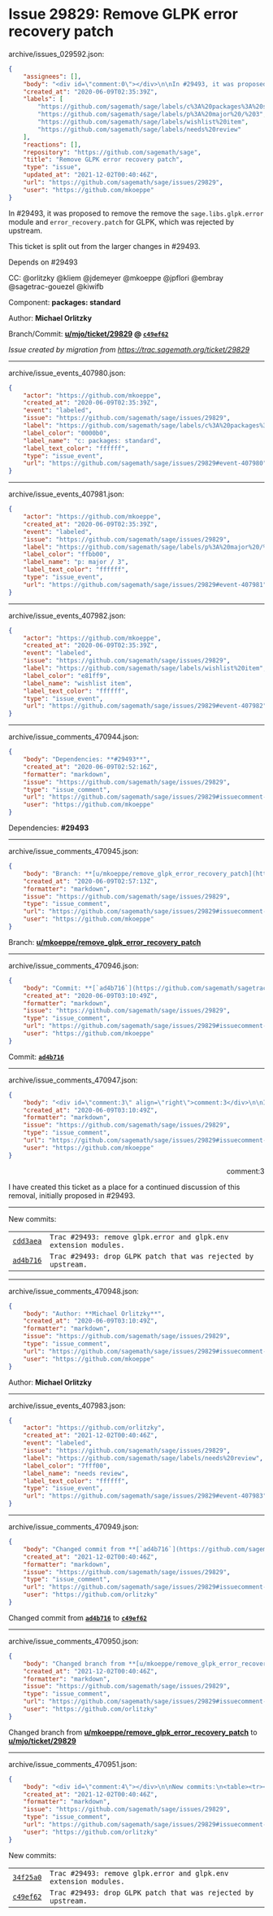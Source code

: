 # Issue 29829: Remove GLPK error recovery patch

archive/issues_029592.json:
```json
{
    "assignees": [],
    "body": "<div id=\"comment:0\"></div>\n\nIn #29493, it was proposed to remove the remove the `sage.libs.glpk.error` module and `error_recovery.patch` for GLPK, which was rejected by upstream.\n\nThis ticket is split out from the larger changes in #29493.\n\n\n\nDepends on #29493\n\nCC:  @orlitzky @kliem @jdemeyer @mkoeppe @jpflori @embray @sagetrac-gouezel @kiwifb\n\nComponent: **packages: standard**\n\nAuthor: **Michael Orlitzky**\n\nBranch/Commit: **[u/mjo/ticket/29829](https://github.com/sagemath/sagetrac-mirror/tree/u/mjo/ticket/29829) @ [`c49ef62`](https://github.com/sagemath/sagetrac-mirror/commit/c49ef6277f3faffd83e70c50bfd1fb66d6160489)**\n\n_Issue created by migration from https://trac.sagemath.org/ticket/29829_\n\n",
    "created_at": "2020-06-09T02:35:39Z",
    "labels": [
        "https://github.com/sagemath/sage/labels/c%3A%20packages%3A%20standard",
        "https://github.com/sagemath/sage/labels/p%3A%20major%20/%203",
        "https://github.com/sagemath/sage/labels/wishlist%20item",
        "https://github.com/sagemath/sage/labels/needs%20review"
    ],
    "reactions": [],
    "repository": "https://github.com/sagemath/sage",
    "title": "Remove GLPK error recovery patch",
    "type": "issue",
    "updated_at": "2021-12-02T00:40:46Z",
    "url": "https://github.com/sagemath/sage/issues/29829",
    "user": "https://github.com/mkoeppe"
}
```
<div id="comment:0"></div>

In #29493, it was proposed to remove the remove the `sage.libs.glpk.error` module and `error_recovery.patch` for GLPK, which was rejected by upstream.

This ticket is split out from the larger changes in #29493.



Depends on #29493

CC:  @orlitzky @kliem @jdemeyer @mkoeppe @jpflori @embray @sagetrac-gouezel @kiwifb

Component: **packages: standard**

Author: **Michael Orlitzky**

Branch/Commit: **[u/mjo/ticket/29829](https://github.com/sagemath/sagetrac-mirror/tree/u/mjo/ticket/29829) @ [`c49ef62`](https://github.com/sagemath/sagetrac-mirror/commit/c49ef6277f3faffd83e70c50bfd1fb66d6160489)**

_Issue created by migration from https://trac.sagemath.org/ticket/29829_





---

archive/issue_events_407980.json:
```json
{
    "actor": "https://github.com/mkoeppe",
    "created_at": "2020-06-09T02:35:39Z",
    "event": "labeled",
    "issue": "https://github.com/sagemath/sage/issues/29829",
    "label": "https://github.com/sagemath/sage/labels/c%3A%20packages%3A%20standard",
    "label_color": "0000b0",
    "label_name": "c: packages: standard",
    "label_text_color": "ffffff",
    "type": "issue_event",
    "url": "https://github.com/sagemath/sage/issues/29829#event-407980"
}
```



---

archive/issue_events_407981.json:
```json
{
    "actor": "https://github.com/mkoeppe",
    "created_at": "2020-06-09T02:35:39Z",
    "event": "labeled",
    "issue": "https://github.com/sagemath/sage/issues/29829",
    "label": "https://github.com/sagemath/sage/labels/p%3A%20major%20/%203",
    "label_color": "ffbb00",
    "label_name": "p: major / 3",
    "label_text_color": "ffffff",
    "type": "issue_event",
    "url": "https://github.com/sagemath/sage/issues/29829#event-407981"
}
```



---

archive/issue_events_407982.json:
```json
{
    "actor": "https://github.com/mkoeppe",
    "created_at": "2020-06-09T02:35:39Z",
    "event": "labeled",
    "issue": "https://github.com/sagemath/sage/issues/29829",
    "label": "https://github.com/sagemath/sage/labels/wishlist%20item",
    "label_color": "e81ff9",
    "label_name": "wishlist item",
    "label_text_color": "ffffff",
    "type": "issue_event",
    "url": "https://github.com/sagemath/sage/issues/29829#event-407982"
}
```



---

archive/issue_comments_470944.json:
```json
{
    "body": "Dependencies: **#29493**",
    "created_at": "2020-06-09T02:52:16Z",
    "formatter": "markdown",
    "issue": "https://github.com/sagemath/sage/issues/29829",
    "type": "issue_comment",
    "url": "https://github.com/sagemath/sage/issues/29829#issuecomment-470944",
    "user": "https://github.com/mkoeppe"
}
```

Dependencies: **#29493**



---

archive/issue_comments_470945.json:
```json
{
    "body": "Branch: **[u/mkoeppe/remove_glpk_error_recovery_patch](https://github.com/sagemath/sagetrac-mirror/tree/u/mkoeppe/remove_glpk_error_recovery_patch)**",
    "created_at": "2020-06-09T02:57:13Z",
    "formatter": "markdown",
    "issue": "https://github.com/sagemath/sage/issues/29829",
    "type": "issue_comment",
    "url": "https://github.com/sagemath/sage/issues/29829#issuecomment-470945",
    "user": "https://github.com/mkoeppe"
}
```

Branch: **[u/mkoeppe/remove_glpk_error_recovery_patch](https://github.com/sagemath/sagetrac-mirror/tree/u/mkoeppe/remove_glpk_error_recovery_patch)**



---

archive/issue_comments_470946.json:
```json
{
    "body": "Commit: **[`ad4b716`](https://github.com/sagemath/sagetrac-mirror/commit/ad4b71609039a87e70668331b4110d044e50eac6)**",
    "created_at": "2020-06-09T03:10:49Z",
    "formatter": "markdown",
    "issue": "https://github.com/sagemath/sage/issues/29829",
    "type": "issue_comment",
    "url": "https://github.com/sagemath/sage/issues/29829#issuecomment-470946",
    "user": "https://github.com/mkoeppe"
}
```

Commit: **[`ad4b716`](https://github.com/sagemath/sagetrac-mirror/commit/ad4b71609039a87e70668331b4110d044e50eac6)**



---

archive/issue_comments_470947.json:
```json
{
    "body": "<div id=\"comment:3\" align=\"right\">comment:3</div>\n\nI have created this ticket as a place for a continued discussion of this removal, initially proposed in #29493.\n\n---\nNew commits:\n<table><tr><td><a href=\"https://github.com/sagemath/sagetrac-mirror/commit/cdd3aeadf67ce6aa7592e938b4e56a92647a1358\"><code>cdd3aea</code></a></td><td><code>Trac #29493: remove glpk.error and glpk.env extension modules.</code></td></tr><tr><td><a href=\"https://github.com/sagemath/sagetrac-mirror/commit/ad4b71609039a87e70668331b4110d044e50eac6\"><code>ad4b716</code></a></td><td><code>Trac #29493: drop GLPK patch that was rejected by upstream.</code></td></tr></table>\n",
    "created_at": "2020-06-09T03:10:49Z",
    "formatter": "markdown",
    "issue": "https://github.com/sagemath/sage/issues/29829",
    "type": "issue_comment",
    "url": "https://github.com/sagemath/sage/issues/29829#issuecomment-470947",
    "user": "https://github.com/mkoeppe"
}
```

<div id="comment:3" align="right">comment:3</div>

I have created this ticket as a place for a continued discussion of this removal, initially proposed in #29493.

---
New commits:
<table><tr><td><a href="https://github.com/sagemath/sagetrac-mirror/commit/cdd3aeadf67ce6aa7592e938b4e56a92647a1358"><code>cdd3aea</code></a></td><td><code>Trac #29493: remove glpk.error and glpk.env extension modules.</code></td></tr><tr><td><a href="https://github.com/sagemath/sagetrac-mirror/commit/ad4b71609039a87e70668331b4110d044e50eac6"><code>ad4b716</code></a></td><td><code>Trac #29493: drop GLPK patch that was rejected by upstream.</code></td></tr></table>




---

archive/issue_comments_470948.json:
```json
{
    "body": "Author: **Michael Orlitzky**",
    "created_at": "2020-06-09T03:10:49Z",
    "formatter": "markdown",
    "issue": "https://github.com/sagemath/sage/issues/29829",
    "type": "issue_comment",
    "url": "https://github.com/sagemath/sage/issues/29829#issuecomment-470948",
    "user": "https://github.com/mkoeppe"
}
```

Author: **Michael Orlitzky**



---

archive/issue_events_407983.json:
```json
{
    "actor": "https://github.com/orlitzky",
    "created_at": "2021-12-02T00:40:46Z",
    "event": "labeled",
    "issue": "https://github.com/sagemath/sage/issues/29829",
    "label": "https://github.com/sagemath/sage/labels/needs%20review",
    "label_color": "7fff00",
    "label_name": "needs review",
    "label_text_color": "ffffff",
    "type": "issue_event",
    "url": "https://github.com/sagemath/sage/issues/29829#event-407983"
}
```



---

archive/issue_comments_470949.json:
```json
{
    "body": "Changed commit from **[`ad4b716`](https://github.com/sagemath/sagetrac-mirror/commit/ad4b71609039a87e70668331b4110d044e50eac6)** to **[`c49ef62`](https://github.com/sagemath/sagetrac-mirror/commit/c49ef6277f3faffd83e70c50bfd1fb66d6160489)**",
    "created_at": "2021-12-02T00:40:46Z",
    "formatter": "markdown",
    "issue": "https://github.com/sagemath/sage/issues/29829",
    "type": "issue_comment",
    "url": "https://github.com/sagemath/sage/issues/29829#issuecomment-470949",
    "user": "https://github.com/orlitzky"
}
```

Changed commit from **[`ad4b716`](https://github.com/sagemath/sagetrac-mirror/commit/ad4b71609039a87e70668331b4110d044e50eac6)** to **[`c49ef62`](https://github.com/sagemath/sagetrac-mirror/commit/c49ef6277f3faffd83e70c50bfd1fb66d6160489)**



---

archive/issue_comments_470950.json:
```json
{
    "body": "Changed branch from **[u/mkoeppe/remove_glpk_error_recovery_patch](https://github.com/sagemath/sagetrac-mirror/tree/u/mkoeppe/remove_glpk_error_recovery_patch)** to **[u/mjo/ticket/29829](https://github.com/sagemath/sagetrac-mirror/tree/u/mjo/ticket/29829)**",
    "created_at": "2021-12-02T00:40:46Z",
    "formatter": "markdown",
    "issue": "https://github.com/sagemath/sage/issues/29829",
    "type": "issue_comment",
    "url": "https://github.com/sagemath/sage/issues/29829#issuecomment-470950",
    "user": "https://github.com/orlitzky"
}
```

Changed branch from **[u/mkoeppe/remove_glpk_error_recovery_patch](https://github.com/sagemath/sagetrac-mirror/tree/u/mkoeppe/remove_glpk_error_recovery_patch)** to **[u/mjo/ticket/29829](https://github.com/sagemath/sagetrac-mirror/tree/u/mjo/ticket/29829)**



---

archive/issue_comments_470951.json:
```json
{
    "body": "<div id=\"comment:4\"></div>\n\nNew commits:\n<table><tr><td><a href=\"https://github.com/sagemath/sagetrac-mirror/commit/34f25a0dfaffeed17ca8cb8b746427bee4766c4e\"><code>34f25a0</code></a></td><td><code>Trac #29493: remove glpk.error and glpk.env extension modules.</code></td></tr><tr><td><a href=\"https://github.com/sagemath/sagetrac-mirror/commit/c49ef6277f3faffd83e70c50bfd1fb66d6160489\"><code>c49ef62</code></a></td><td><code>Trac #29493: drop GLPK patch that was rejected by upstream.</code></td></tr></table>\n",
    "created_at": "2021-12-02T00:40:46Z",
    "formatter": "markdown",
    "issue": "https://github.com/sagemath/sage/issues/29829",
    "type": "issue_comment",
    "url": "https://github.com/sagemath/sage/issues/29829#issuecomment-470951",
    "user": "https://github.com/orlitzky"
}
```

<div id="comment:4"></div>

New commits:
<table><tr><td><a href="https://github.com/sagemath/sagetrac-mirror/commit/34f25a0dfaffeed17ca8cb8b746427bee4766c4e"><code>34f25a0</code></a></td><td><code>Trac #29493: remove glpk.error and glpk.env extension modules.</code></td></tr><tr><td><a href="https://github.com/sagemath/sagetrac-mirror/commit/c49ef6277f3faffd83e70c50bfd1fb66d6160489"><code>c49ef62</code></a></td><td><code>Trac #29493: drop GLPK patch that was rejected by upstream.</code></td></tr></table>

